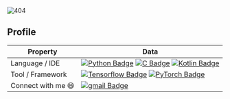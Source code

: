 ![404](https://user-images.githubusercontent.com/378023/89412096-6f759d80-d761-11ea-8c57-84b30ef3f2b1.png)

## Profile
Property                 | Data  
-------------------------|------
Language / IDE           | [![Python Badge](https://img.shields.io/badge/-Visual%20Studio%20Code-3776AB?style=flat&logo=Python&logoColor=white)](https://github.com/search?l=Python&q=user:Edotnd&type=Repositories) [![C Badge](https://img.shields.io/badge/-Visual%20Studio%20Code-A8B9CC?style=flat&logo=C&logoColor=white)](https://github.com/search?q=user%3AEdotnd&type=Repositories) [![Kotlin Badge](https://img.shields.io/badge/-Android%20Studio-01D277?style=flat&logo=Kotlin&logoColor=white)](https://developer.android.com/studio)
Tool / Framework         | [![Tensorflow Badge](https://img.shields.io/badge/-Tensorflow-FF6600?style=flat&logo=Tensorflow&logoColor=white)](https://www.tensorflow.org) [![PyTorch Badge](https://img.shields.io/badge/-PyTorch-red?style=flat&logo=PyTorch&logoColor=white)](https://pytorch.org/)
Connect with me :smile:  | [![gmail Badge](https://img.shields.io/badge/-edotnd@gmail.com-red?style=flat&logo=gmail&logoColor=white)](https://gmail.com/edotnd@gmail.com)
